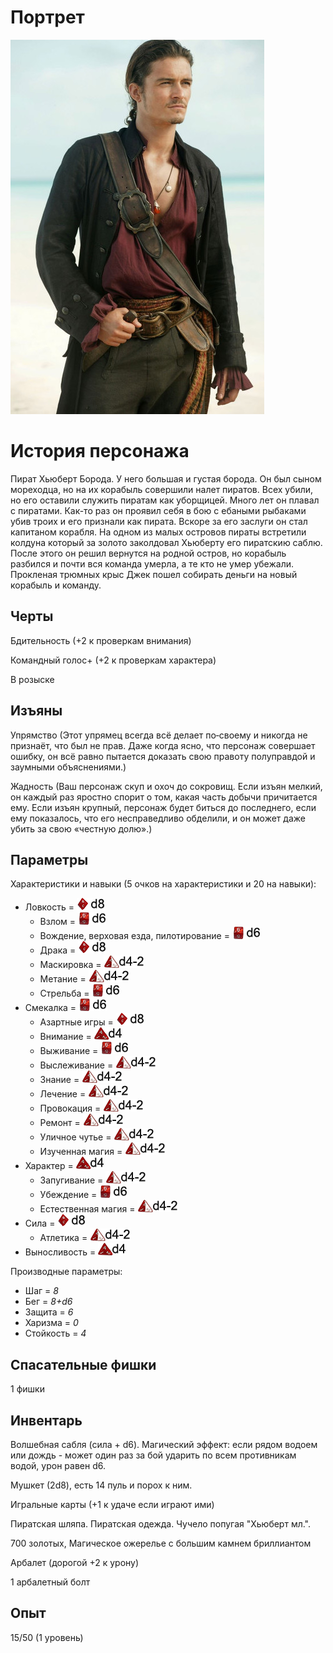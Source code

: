 # Портрет

![](res/Pirat.jpg)

# История персонажа

Пират Хьюберт Борода. У него большая и густая борода. Он был сыном мореходца, но на их корабыль совершили налет пиратов. Всех убили, но его оставили служить пиратам как уборщицей. Много лет он плавал с пиратами. Как-то раз он проявил себя в бою с ебаными рыбаками убив троих и его признали как пирата. Вскоре за его заслуги он стал капитаном корабля. На одном из малых островов пираты встретили колдуна который за золото заколдовал Хьюберту его пиратскию саблю. После этого он решил вернутся на родной остров, но корабыль разбился и почти вся команда умерла, а те кто не умер убежали. Прокленая трюмных крыс Джек пошел собирать деньги на новый корабыль и команду.

## Черты
  Бдительность (+2 к проверкам внимания)
  
  Командный голос+ (+2 к проверкам характера)

  В розыске
  
## Изъяны
  Упрямство (Этот упрямец всегда всё делает по‑своему и никогда не признаёт, что был не прав. Даже когда ясно, что персонаж совершает ошибку, он всё равно пытается доказать свою правоту полуправдой и заумными объяснениями.)

  Жадность (Ваш персонаж скуп и охоч до сокровищ. Если изъян мелкий, он каждый раз яростно спорит о том, какая часть добычи причитается ему. Если изъян крупный, персонаж будет биться до последнего, если ему показалось, что его несправедливо обделили, и он может даже убить за свою «честную долю».)

## Параметры
Характеристики и навыки (5 очков на характеристики и 20 на навыки):
- Ловкость = ![](хар/2.png)
  - Взлом = ![](нав/2.png)
  - Вождение, верховая езда, пилотирование = ![](нав/2.png)
  - Драка = ![](нав/3.png)
  - Маскировка = ![](нав/0.png)
  - Метание = ![](нав/0.png)
  - Стрельба = ![](нав/2.png)
- Смекалка = ![](хар/1.png)
  - Азартные игры = ![](нав/3.png)
  - Внимание = ![](нав/1.png)
  - Выживание = ![](нав/2.png)
  - Выслеживание = ![](нав/0.png)
  - Знание  = ![](нав/0.png)
  - Лечение = ![](нав/0.png)
  - Провокация = ![](нав/0.png)
  - Ремонт = ![](нав/0.png)
  - Уличное чутье = ![](нав/0.png)
  - Изученная магия = ![](нав/0.png)
- Характер = ![](хар/0.png)
  - Запугивание = ![](нав/0.png)
  - Убеждение = ![](нав/2.png)
  - Естественная магия = ![](нав/0.png)
- Сила = ![](хар/2.png)
  - Атлетика = ![](нав/0.png)
- Выносливость = ![](хар/0.png)

Производные параметры:
- Шаг = *8*
- Бег = *8+d6*
- Защита = *6*
- Харизма = *0*
- Стойкость = *4*

## Спасательные фишки
1 фишки

## Инвентарь
Волшебная сабля (сила + d6). Магический эффект: если рядом водоем или дождь - может один раз за бой ударить по всем противникам водой, урон равен d6.

Мушкет (2d8), есть 14 пуль и порох к ним.

Игральные карты (+1 к удаче если играют ими)

Пиратская шляпа. Пиратская одежда. Чучело попугая "Хьюберт мл.".

700 золотых, Магическое ожерелье с большим камнем бриллиантом

Арбалет (дорогой +2 к урону)

1 арбалетный болт

## Опыт

15/50 (1 уровень)